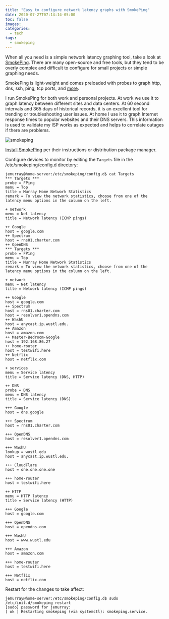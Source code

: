 ```yaml
---
title: "Easy to configure network latency graphs with SmokePing"
date: 2020-07-27T07:14:14-05:00
toc: false
images:
categories:
  - tech
tags: 
  - smokeping
---
```


When all you need is a simple network latency graphing tool, take a look at [SmokePing](https://oss.oetiker.ch/smokeping/).  There are many open-source and free tools, but they tend to be overly complex and difficult to configure for small projects or simple graphing needs.

SmokePing is light-weight and comes preloaded with probes to graph http, dns, ssh, ping, tcp ports, and [more](https://oss.oetiker.ch/smokeping/probe/index.en.html). 

I run SmokePing for both work and personal projects.   At work we use it to graph latency between different sites and data centers.  At 60 second intervals and 365 days of historical records, it is an excellent tool for trending or troubleshooting user issues.  At home I use it to graph Internet response times to popular websites and their DNS servers.   This information is used to validate my ISP works as expected and helps to correlate outages if there are problems.   

![smokeping](/images/smokeping.png)

[Install SmokePing](https://oss.oetiker.ch/smokeping/doc/smokeping_install.en.html) per their instructions or distribution package manager.

Configure devices to monitor by editing the `Targets` file in the /etc/smokeping/config.d directory:

```
jemurray@home-server:/etc/smokeping/config.d$ cat Targets
*** Targets ***
probe = FPing
menu = Top
title = Murray Home Network Statistics
remark = To view the network statistics, choose from one of the latency menu options in the column on the left.

+ network
menu = Net latency
title = Network latency (ICMP pings)

++ Google
host = google.com
++ Spectrum
host = rns01.charter.com
++ OpenDNS
*** Targets ***
probe = FPing
menu = Top
title = Murray Home Network Statistics
remark = To view the network statistics, choose from one of the latency menu options in the column on the left.

+ network
menu = Net latency
title = Network latency (ICMP pings)

++ Google
host = google.com
++ Spectrum
host = rns01.charter.com
host = resolver1.opendns.com
++ WashU
host = anycast.ip.wustl.edu.
++ Amazon
host = amazon.com
++ Master-Bedroom-Google
host = 192.168.86.27
++ home-router
host = testwifi.here
++ Netflix
host = netflix.com

+ services
menu = Service latency
title = Service latency (DNS, HTTP)

++ DNS
probe = DNS
menu = DNS latency
title = Service latency (DNS)

+++ Google
host = dns.google

+++ Spectrum
host = rns01.charter.com

+++ OpenDNS
host = resolver1.opendns.com

+++ WashU
lookup = wustl.edu
host = anycast.ip.wustl.edu.

+++ CloudFlare
host = one.one.one.one

+++ home-router
host = testwifi.here

++ HTTP
menu = HTTP latency
title = Service latency (HTTP)

+++ Google
host = google.com

+++ OpenDNS
host = opendns.com

+++ WashU
host = www.wustl.edu

+++ Amazon
host = amazon.com

+++ home-router
host = testwifi.here

+++ Netflix
host = netflix.com
```

Restart for the changes to take affect:

```
jemurray@home-server:/etc/smokeping/config.d$ sudo /etc/init.d/smokeping restart
[sudo] password for jemurray:
[ ok ] Restarting smokeping (via systemctl): smokeping.service.
```
